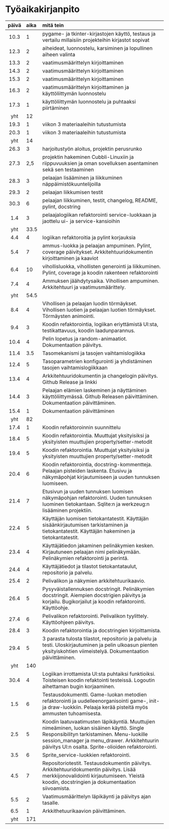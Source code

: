 # Työaikakirjanpito

| päivä | aika | mitä tein  |
| :----:|:-----| :-----|
| 10.3 | 1   | pygame- ja tkinter-kirjastojen käyttö, testaus ja vertailu millaisiin projekteihin kirjastot sopivat |
| 12.3 | 2   | aiheideat, luonnostelu, karsiminen ja lopullinen aiheen valinta |
| 13.3 | 2   | vaatimusmäärittelyn kirjoittaminen |
| 14.3 | 2   | vaatimusmäärittelyn kirjoittaminen |
| 15.3 | 2   | vaatimusmäärittelyn kirjoittaminen | 
| 16.3 | 2   | vaatimusmäärittelyn kirjoittaminen ja käyttöliittymän luonnostelu |
| 17.3 | 1   | käyttöliittymän luonnostelu ja puhtaaksi piirtäminen | 
| yht | 12 | |
| 19.3 | 1   | viikon 3 materiaaleihin tutustumista |
| 20.3 | 1   | viikon 3 materiaaleihin tutustumista | 
| yht | 14 | |
| 26.3 | 3   | harjoitustyön aloitus, projektin perusrunko |
| 27.3 | 2,5 | projektin hakeminen Cubbli-Linuxiin ja riippuvuuksien ja oman sovelluksen asentaminen sekä sen testaaminen | 
| 28.3 | 3   | pelaajan lisääminen ja liikkuminen näppäimistökuuntelijoilla |
| 29.3 | 2   | pelaajan liikkumisen testit |
| 30.3 | 6   | pelaajan liikkuminen, testit, changelog, README, pylint, docstring |
|  1.4 | 3   | pelaajalogiikan refaktorointi service-luokkaan ja jaottelu ui- ja service-kansioihin |
| yht  | 33.5 | |
|  4.4 | 4   | logiikan refaktoroitia ja pylint korjauksia |
|  5.4 | 7   | ammus-luokka ja pelaajan ampuminen. Pylint, coverage päivitykset. Arkkitehtuuridokumentin kirjoittaminen ja kaaviot|
|  6.4 | 10  | vihollisluokka, vihollisten generointi ja liikkuminen. Pylint, coverage ja koodin rakenteen refaktorointi  |
|  7.4 | 4  | Ammuksen jäähdytysaika. Vihollisen ampuminen. Arkkitehtuuri ja vaatimusmäärittely. |
| yht | 54.5| |
| 8.4 | 4   | Vihollisen ja pelaajan luodin törmäykset. Vihollisen luotien ja pelaajan luotien törmäykset. Törmäysten animointi.|
| 9.4 | 3 | Koodin refaktorointia, logiikan eriyttämistä UI:sta, testikattavuus, koodin laadunparannus. |
| 10.4 | 4 | Pelin lopetus ja random-animaatiot. Dokumentaation päivitys. |
| 11.4 | 3.5 | Tasomekanismi ja tasojen vaihtamislogiikka |
| 12.4 | 5 | Tasoparametrien konfigurointi ja yhdistäminen tasojen vaihtamislogiikkaan |
| 13.4 | 4 | Arkkitehtuuridokumentin ja changelogin päivitys. Github Release ja linkki |
| 14.4 | 3 | Pelaajan elämien laskeminen ja näyttäminen käyttöliittymässä. Github Releasen päivittäminen. Dokumentaation päivittäminen.|
| 15.4 | 1 | Dokumentaation päivittäminen|
| yht | 82 | |
| 17.4 | 1 | Koodin refaktoroinnin suunnittelu |
| 18.4 | 5 | Koodin refaktorointia. Muuttujat yksityisiksi ja yksityisten muuttujien property/setter-metodit | 
| 19.4 | 5 | Koodin refaktorointia. Muuttujat yksityisiksi ja yksityisten muuttujien property/setter-metodit | 
| 20.4 | 6 | Koodin refaktorointia, docstring-kommentteja. Pelaajan pisteiden laskenta. Etusivu ja näkymäpohjat kirjautumiseen ja uuden tunnuksen luomiseen.|
| 21.4 | 7 | Etusivun ja uuden tunnuksen luomisen näkymäpohjan refaktorointi. Uuden tunnuksen luominen tietokantaan. Sqlite:n ja werkzeug:n lisääminen projektiin. |
| 22.4 | 5  | Käyttäjän luomisen tietokantatestit. Käyttäjän sisäänkirjautumisen tarkistaminen ja tietokantatestit. Käyttäjän hakeminen ja tietokantatestit.  |
| 23.4 | 4 | Käyttäjätiedon jakaminen pelinäkymien kesken. Kirjautuneen pelaajan nimi pelinäkymään. Pelinäkymien refaktorointi ja perintä.|
| 24.4 | 4 | Käyttäjätiedot ja tilastot tietokantataulut, repositorio ja palvelu.|
| 25.4 | 2 | Pelivalikon ja näkymien arkkitehtuurikaavio.  | 
| 26.4 | 5 | Pysyväistallennuksen docstringit. Pelinäkymien docstringit. Aiempien docstrigien päivitys ja korjailu. Bugikorjailut ja koodin refaktorointi. Käyttöohje. |
| 27.4 | 6 | Pelivalikon refaktorointi. Pelivalikon tyylittely. Käyttöohjeen päivitys.|
| 28.4 | 3 | Koodin refaktorointia ja docstringien kirjoittamista. |
| 29.4 | 5 | 3 parasta tulosta tilastot, repositorio ja palvelu ja testi. Uloskirjautuminen ja pelin ulkoasun pienten yksityiskohtien viimeistelyä. Dokumentaation päivittäminen.|
| yht | 140 | |
| 30.4 | 4 | Logiikan irrottamista UI:sta puhtaiksi funktioiksi. Toisteisen koodin refaktointi testeissä. Logoutin aihettaman bugin korjaaminen. |
| 1.5 | 6 | Testausdokumentti. Game-luokan metodien refaktorointi ja uudelleenorganisointi game-, init- ja draw-luokkiin. Pelaaja kerää pisteitä myös ammusten tuhoamisesta. |
| 2.5 | 5 | Koodin laatuvaatimusten läpikäyntiä. Muuttujien nimeäminen, luokan sisäinen käyttö. Single Responsibilityn tarkistaminen. Menu-luokille session_manager ja menu_drawer. Arkkitehtuurin päivitys UI:n osalta. Sprite-olioiden refaktorointi.|
| 3.5 | 6 | Sprite_service-luokkien refaktorointi.|
| 4.5 | 7 | Repositoriotestit. Testausdokumentin päivitys. Arkkitehtuuridokumentin päivitys. Lisää merkkijonovalidointi kirjautumiseen. Yleistä koodin, docstringien ja dokumentaation siivoamista. | 
| 5.5 | 2 | Vaatimusmäärittelyn läpikäynti ja päivitys ajan tasalle. |
| 6.5 | 1 | Arkkithetuurikaavion päivittäminen. | 
|yht | 171 ||